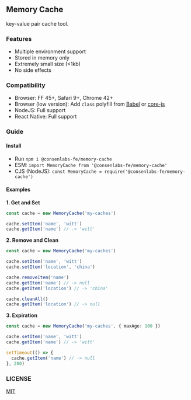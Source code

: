 ## Memory Cache

key-value pair cache tool.

### Features

- Multiple environment support
- Stored in memory only
- Extremely small size (<1kb)
- No side effects

### Compatibility

- Browser: FF 45+, Safari 9+, Chrome 42+
- Browser (low version): Add `class` polyfill from [Babel](https://babeljs.io/) or [core-js](https://github.com/zloirock/core-js)
- NodeJS: Full support
- React Native: Full support

### Guide

#### Install

- Run `npm i @consenlabs-fe/memory-cache`
- ESM: `import MemoryCache from '@consenlabs-fe/memory-cache'`
- CJS (NodeJS): `const MemoryCache = require('@consenlabs-fe/memory-cache')`

#### Examples

**1. Get and Set**

```typescript
const cache = new MemoryCache('my-caches')

cache.setItem('name', 'witt')
cache.getItem('name') // -> 'witt'
```

**2. Remove and Clean**

```typescript
const cache = new MemoryCache('my-caches')

cache.setItem('name', 'witt')
cache.setItem('location', 'china')

cache.removeItem('name')
cache.getItem('name') // -> null
cache.getItem('location') // -> 'china'

cache.cleanAll()
cache.getItem('location') // -> null
```

**3. Expiration**

```typescript
const cache = new MemoryCache('my-caches', { maxAge: 100 })

cache.setItem('name', 'witt')
cache.getItem('name') // -> 'witt'

setTimeout(() => {
  cache.getItem('name') // -> null
}, 200)
```

### LICENSE

[MIT](./LICENSE)
